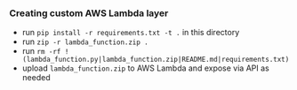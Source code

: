 ### Creating custom AWS Lambda layer

- run `pip install -r requirements.txt -t .` in this directory
- run `zip -r lambda_function.zip .`
- run `rm -rf !(lambda_function.py|lambda_function.zip|README.md|requirements.txt)`
- upload `lambda_function.zip` to AWS Lambda and expose via API as needed
